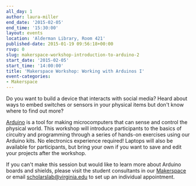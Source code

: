 ```yaml
---
all_day: 1
author: laura-miller
end_date: '2015-02-05'
end_time: '15:30:00'
layout: events
location: 'Alderman Library, Room 421'
published-date: 2015-01-19 09:56:18+00:00
rsvp: 0
slug: makerspace-workshop-introduction-to-arduino-2
start_date: '2015-02-05'
start_time: '14:00:00'
title: 'Makerspace Workshop: Working with Arduinos I'
event-categories:
- Makerspace
---
```


Do you want to build a device that interacts with social media? Heard about ways to embed switches or sensors in your physical items but don't know where to find out more?

[Arduino](http://www.arduino.cc/) is a tool for making microcomputers that can sense and control the physical world. This workshop will introduce participants to the basics of circuitry and programming through a series of hands-on exercises using our Arduino kits. No electronics experience required! Laptops will also be available for participants, but bring your own if you want to save and edit your projects after the workshop.

If you can't make this session but would like to learn more about Arduino boards and shields, please visit the student consultants in our [Makerspace](http://scholarslab.org/makerspace/) or email [scholarslab@virginia.edu](mailto:scholarslab@virginia.edu) to set up an individual appointment.
